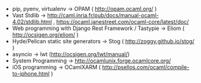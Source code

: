 
* pip, pyenv, virtualenv &#8594;  OPAM ( http://opam.ocaml.org/ )
* Vast Stdlib &#8594;  http://caml.inria.fr/pub/docs/manual-ocaml-4.02/stdlib.html , https://ocaml.janestreet.com/ocaml-core/latest/doc/
* Web programming with Django Rest Framework / Tastypie &#8594;  Eliom ( http://ocsigen.org/eliom/ )
* Hyde/Pelican static site generators &#8594; Stog ( http://zoggy.github.io/stog/ )
* asyncio &#8594;  lwt (http://ocsigen.org/lwt/manual/)
* System Programming &#8594;  http://ocamlunix.forge.ocamlcore.org/
* iOS programming &#8594;  OCamlXARM ( http://psellos.com/ocaml/compile-to-iphone.html )
